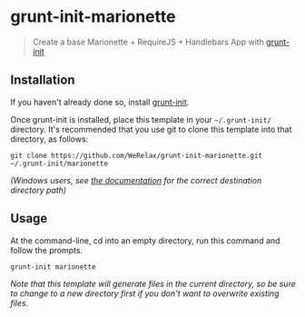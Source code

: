 # grunt-init-marionette

> Create a base Marionette + RequireJS + Handlebars App with [grunt-init][]

[grunt-init]: http://gruntjs.com/project-scaffolding

## Installation
If you haven't already done so, install [grunt-init][].

Once grunt-init is installed, place this template in your `~/.grunt-init/` directory. It's recommended that you use git to clone this template into that directory, as follows:

```
git clone https://github.com/WeRelax/grunt-init-marionette.git ~/.grunt-init/marionette
```

_(Windows users, see [the documentation][grunt-init] for the correct destination directory path)_

## Usage

At the command-line, cd into an empty directory, run this command and follow the prompts.

```
grunt-init marionette
```

_Note that this template will generate files in the current directory, so be sure to change to a new directory first if you don't want to overwrite existing files._
